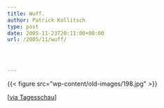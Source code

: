 ```yaml
---
title: Wuff.
author: Patrick Kollitsch
type: post
date: 2005-11-23T20:11:00+00:00
url: /2005/11/wuff/




---
```

{{< figure src="wp-content/old-images/198.jpg" >}}

[[via Tagesschau][1]]

 [1]: http://www.tagesschau.de/aktuell/meldungen/0,1185,OID4981642_REF1,00.html
